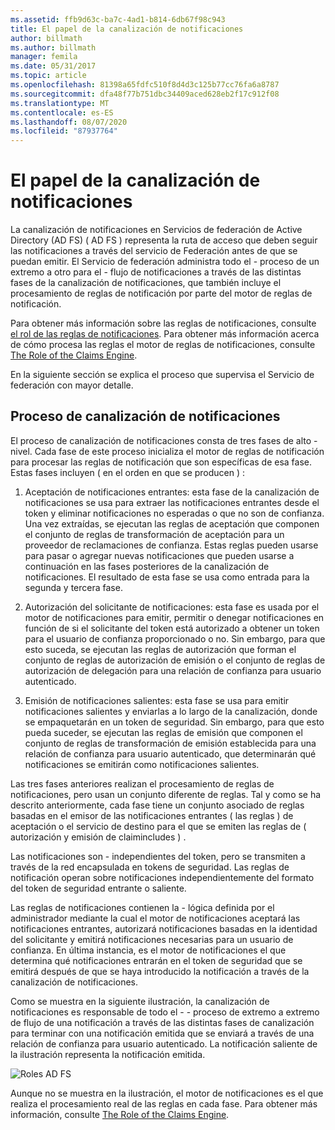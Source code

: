 ```yaml
---
ms.assetid: ffb9d63c-ba7c-4ad1-b814-6db67f98c943
title: El papel de la canalización de notificaciones
author: billmath
ms.author: billmath
manager: femila
ms.date: 05/31/2017
ms.topic: article
ms.openlocfilehash: 81398a65fdfc510f8d4d3c125b77cc76fa6a8787
ms.sourcegitcommit: dfa48f77b751dbc34409aced628eb2f17c912f08
ms.translationtype: MT
ms.contentlocale: es-ES
ms.lasthandoff: 08/07/2020
ms.locfileid: "87937764"
---
```

# <a name="the-role-of-the-claims-pipeline"></a>El papel de la canalización de notificaciones
La canalización de notificaciones en Servicios de federación de Active Directory (AD FS) \( AD FS \) representa la ruta de acceso que deben seguir las notificaciones a través del servicio de Federación antes de que se puedan emitir. El Servicio de federación administra todo el \- proceso de un extremo a otro para el \- flujo de notificaciones a través de las distintas fases de la canalización de notificaciones, que también incluye el procesamiento de reglas de notificación por parte del motor de reglas de notificación.

Para obtener más información sobre las reglas de notificaciones, consulte [el rol de las reglas de notificaciones](The-Role-of-Claim-Rules.md). Para obtener más información acerca de cómo procesa las reglas el motor de reglas de notificaciones, consulte [The Role of the Claims Engine](The-Role-of-the-Claims-Engine.md).

En la siguiente sección se explica el proceso que supervisa el Servicio de federación con mayor detalle.

## <a name="claims-pipeline-process"></a>Proceso de canalización de notificaciones
El proceso de canalización de notificaciones consta de tres fases de alto \- nivel. Cada fase de este proceso inicializa el motor de reglas de notificación para procesar las reglas de notificación que son específicas de esa fase. Estas fases incluyen \( en el orden en que se producen \) :

1.  Aceptación de notificaciones entrantes: esta fase de la canalización de notificaciones se usa para extraer las notificaciones entrantes desde el token y eliminar notificaciones no esperadas o que no son de confianza. Una vez extraídas, se ejecutan las reglas de aceptación que componen el conjunto de reglas de transformación de aceptación para un proveedor de reclamaciones de confianza. Estas reglas pueden usarse para pasar o agregar nuevas notificaciones que pueden usarse a continuación en las fases posteriores de la canalización de notificaciones. El resultado de esta fase se usa como entrada para la segunda y tercera fase.

2.  Autorización del solicitante de notificaciones: esta fase es usada por el motor de notificaciones para emitir, permitir o denegar notificaciones en función de si el solicitante del token está autorizado a obtener un token para el usuario de confianza proporcionado o no. Sin embargo, para que esto suceda, se ejecutan las reglas de autorización que forman el conjunto de reglas de autorización de emisión o el conjunto de reglas de autorización de delegación para una relación de confianza para usuario autenticado.

3.  Emisión de notificaciones salientes: esta fase se usa para emitir notificaciones salientes y enviarlas a lo largo de la canalización, donde se empaquetarán en un token de seguridad. Sin embargo, para que esto pueda suceder, se ejecutan las reglas de emisión que componen el conjunto de reglas de transformación de emisión establecida para una relación de confianza para usuario autenticado, que determinarán qué notificaciones se emitirán como notificaciones salientes.

Las tres fases anteriores realizan el procesamiento de reglas de notificaciones, pero usan un conjunto diferente de reglas. Tal y como se ha descrito anteriormente, cada fase tiene un conjunto asociado de reglas basadas en el emisor de las notificaciones entrantes \( las reglas \) de aceptación o el servicio de destino para el que se emiten las reglas de \( autorización y emisión de claimincludes \) .

Las notificaciones son \- independientes del token, pero se transmiten a través de la red encapsulada en tokens de seguridad. Las reglas de notificación operan sobre notificaciones independientemente del formato del token de seguridad entrante o saliente.

Las reglas de notificaciones contienen la \- lógica definida por el administrador mediante la cual el motor de notificaciones aceptará las notificaciones entrantes, autorizará notificaciones basadas en la identidad del solicitante y emitirá notificaciones necesarias para un usuario de confianza. En última instancia, es el motor de notificaciones el que determina qué notificaciones entrarán en el token de seguridad que se emitirá después de que se haya introducido la notificación a través de la canalización de notificaciones.

Como se muestra en la siguiente ilustración, la canalización de notificaciones es responsable de todo el \- \- proceso de extremo a extremo de flujo de una notificación a través de las distintas fases de canalización para terminar con una notificación emitida que se enviará a través de una relación de confianza para usuario autenticado. La notificación saliente de la ilustración representa la notificación emitida.

![Roles AD FS](media/adfs2_pipeline.gif)

Aunque no se muestra en la ilustración, el motor de notificaciones es el que realiza el procesamiento real de las reglas en cada fase. Para obtener más información, consulte [The Role of the Claims Engine](The-Role-of-the-Claims-Engine.md).


